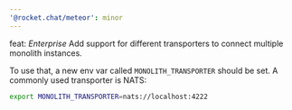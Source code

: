 ```yaml
---
'@rocket.chat/meteor': minor
---
```


feat: *Enterprise* Add support for different transporters to connect multiple monolith instances.

To use that, a new env var called `MONOLITH_TRANSPORTER` should be set. A commonly used transporter is NATS:

```bash
export MONOLITH_TRANSPORTER=nats://localhost:4222
```
